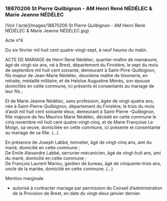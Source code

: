 ### 18870206 St Pierre Quilbignon - AM Henri René NÉDÉLEC & Marie Jeanne NÉDÉLEC

[Voir l'acte](Images/18870206 St Pierre Quilbignon - AM Henri René NÉDÉLEC & Marie Jeanne NÉDÉLEC.jpg)

Acte n°4

Du six février mil huit cent quatre-vingt-sept, à neuf heures du matin.

ACTE DE MARIAGE de Henri René Nédélec, quartier-maître de manœuvre, âgé de vingt-six ans, né à Brest, département du Finistère, le sept du mois de septembre mil huit cent soixante, demeurant à Saint-Pirre-Quilbignon, fils majeur de Jean-Marie Nédélec, deuxième maître de timonerie, en retraite, médaillé militaire, et de Heloïse Augustine Ménès, son épouse domiciliés en cette commune, ici présents et consentants au mariage de leur fils ;

Et de Marie Jeanne Nédélec, sans profession, âgée de vingt-quatre ans, née à Saint-Pierre-Quilbignon, département du Finistère, le trois du mois d’août mil huit cent soixante deux, demeurant à Saint-Pierre -Quilbignon, fille majeure de feu Maurice Marie Nédélec, décédé en cette commune le cinq novembre mil huit cent quatre-vingt-cinq, et de Marie Françoise Le Moign, sa veuve, domiciliée en cette commune, ici présente et consentante au mariage de sa fille.
(…)

En présence de Joseph Labbé, tonnelier, âgé de vingt-cinq ans, ami du marié, domicilié en cette commune ;  
De Emile Alexandre Labbé, serrurier-mécanicien, âgé de vingt-huit ans, ami du marié, domicilié en cette commune ;  
De François Laurent Mariou, gardien de bureau, âgé de cinquante-trois ans, oncle de la mariée, domicilié en cette commune.
(…)

Mention marginale

* autorisé à contracter mariage par permission du Conseil d’administration de la Provision de Brest, en date du vingt-deux janvier dernier.